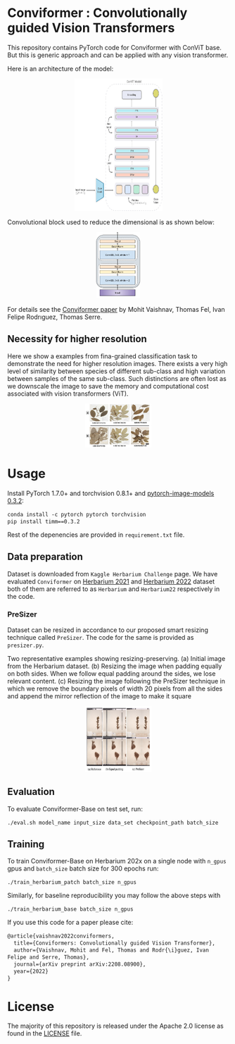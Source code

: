 # Conviformer : Convolutionally guided Vision Transformers

This repository contains PyTorch code for Conviformer with ConViT base. But this is generic approach and can be applied with any vision transformer. 

Here is an architecture of the model:

<p align="center">
    <img src="image/model.png" width="200" height="300" title="Conviformer">
</p>

Convolutional block used to reduce the dimensional is as shown below:

<p align="center">
    <img src="image/conv.png" width="100" height="150" title="Convolutional block">
</p>


For details see the [Conviformer paper](https://arxiv.org/abs/2208.08900) by Mohit Vaishnav, Thomas Fel, Ivan Felipe Rodrıguez, Thomas Serre.

## Necessity for higher resolution

Here we show a examples from fina-grained classification task to demonstrate the need for higher resolution images. There exists a very high level of similarity between species of different sub-class and high variation between samples of the same sub-class. Such distinctions are often lost as we downscale the image to save the memory and computational cost associated with vision transformers (ViT). 

<p align="center">
    <img src="image/fine-grained2.png" width="150" height="100" title="Resolution">
</p>


# Usage

Install PyTorch 1.7.0+ and torchvision 0.8.1+ and [pytorch-image-models 0.3.2](https://github.com/rwightman/pytorch-image-models):

```
conda install -c pytorch pytorch torchvision
pip install timm==0.3.2
```

Rest of the depenencies are provided in `requirement.txt` file.

## Data preparation

Dataset is downloaded from `Kaggle Herbarium Challenge` page. We have evaluated `Conviformer` on [Herbarium 2021](https://www.kaggle.com/competitions/herbarium-2021-fgvc8) and [Herbarium 2022](https://kaggle.com/competitions/herbarium-2022-fgvc9/) dataset both of them are referred to as `Herbarium` and `Herbarium22` respectively in the code. 

### PreSizer

Dataset can be resized in accordance to our proposed smart resizing technique called `PreSizer`. The code for the same is provided as `presizer.py`. 

Two representative examples showing resizing-preserving. (a) Initial image from the Herbarium dataset. (b) Resizing the image when padding equally on both sides. When we follow equal padding around the sides, we lose relevant content. (c) Resizing the image following the PreSizer technique in which we remove the boundary pixels of width 20 pixels from all the sides and append the mirror reflection of the image to make it square

<p align="center">
    <img src="image/presizer.png" width="150" height="150" title="PreSizer">
</p>


## Evaluation
To evaluate Conviformer-Base on test set, run:

```
./eval.sh model_name input_size data_set checkpoint_path batch_size

```

## Training
To train Conviformer-Base on Herbarium 202x on a single node with ```n_gpus``` gpus and ```batch_size``` batch size for 300 epochs run:

```
./train_herbarium_patch batch_size n_gpus 
```

Similarly, for baseline reproducibility you may follow the above steps with 
```
./train_herbarium_base batch_size n_gpus 
``` 

If you use this code for a paper please cite:

```
@article{vaishnav2022conviformers,
  title={Conviformers: Convolutionally guided Vision Transformer},
  author={Vaishnav, Mohit and Fel, Thomas and Rodr{\i}guez, Ivan Felipe and Serre, Thomas},
  journal={arXiv preprint arXiv:2208.08900},
  year={2022}
}
```

# License
The majority of this repository is released under the Apache 2.0 license as found in the [LICENSE](LICENSE) file.